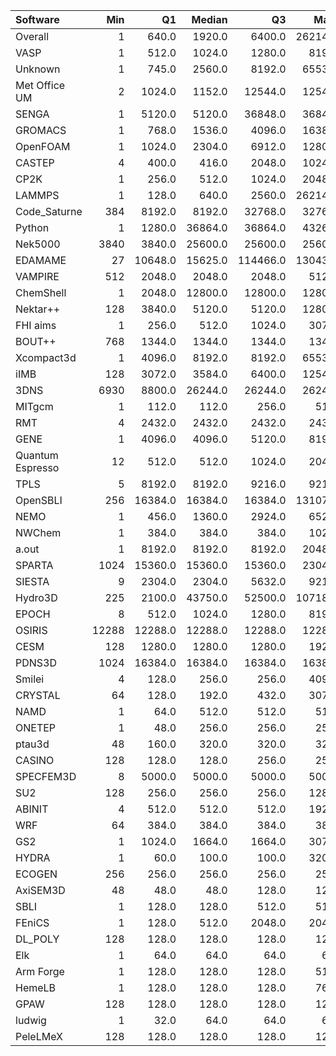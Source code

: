 | Software         |   Min |      Q1 |   Median |       Q3 |    Max |    Jobs |     Nodeh |   PercentUse |   Users |   Projects |
|:-----------------|------:|--------:|---------:|---------:|-------:|--------:|----------:|-------------:|--------:|-----------:|
| Overall          |     1 |   640.0 |   1920.0 |   6400.0 | 262144 | 2010704 | 3960032.1 |        100.0 |     800 |        118 |
| VASP             |     1 |   512.0 |   1024.0 |   1280.0 |   8192 |  308192 |  684145.8 |         17.3 |     123 |         17 |
| Unknown          |     1 |   745.0 |   2560.0 |   8192.0 |  65536 |  456624 |  646084.6 |         16.3 |     394 |         85 |
| Met Office UM    |     2 |  1024.0 |   1152.0 |  12544.0 |  12544 |   29526 |  479157.8 |         12.1 |      52 |          2 |
| SENGA            |     1 |  5120.0 |   5120.0 |  36848.0 |  36848 |     319 |  278079.2 |          7.0 |       6 |          4 |
| GROMACS          |     1 |   768.0 |   1536.0 |   4096.0 |  16384 |    8047 |  207877.6 |          5.2 |      44 |          8 |
| OpenFOAM         |     1 |  1024.0 |   2304.0 |   6912.0 |  12800 |    1911 |  164967.2 |          4.2 |      40 |         13 |
| CASTEP           |     4 |   400.0 |    416.0 |   2048.0 |  10240 |  214657 |  160532.9 |          4.1 |      39 |          9 |
| CP2K             |     1 |   256.0 |    512.0 |   1024.0 |  20480 |   17978 |  160462.0 |          4.1 |      44 |         11 |
| LAMMPS           |     1 |   128.0 |    640.0 |   2560.0 | 262144 |   11099 |  118102.8 |          3.0 |      51 |         16 |
| Code_Saturne     |   384 |  8192.0 |   8192.0 |  32768.0 |  32768 |     142 |  116857.4 |          3.0 |       5 |          3 |
| Python           |     1 |  1280.0 |  36864.0 |  36864.0 |  43264 |  585405 |  107555.1 |          2.7 |      54 |         25 |
| Nek5000          |  3840 |  3840.0 |  25600.0 |  25600.0 |  25600 |      44 |   98622.5 |          2.5 |       2 |          2 |
| EDAMAME          |    27 | 10648.0 |  15625.0 | 114466.0 | 130438 |     120 |   93988.2 |          2.4 |       2 |          1 |
| VAMPIRE          |   512 |  2048.0 |   2048.0 |   2048.0 |   5120 |     539 |   79821.2 |          2.0 |       6 |          2 |
| ChemShell        |     1 |  2048.0 |  12800.0 |  12800.0 |  12800 |    2794 |   58824.2 |          1.5 |      14 |          3 |
| Nektar++         |   128 |  3840.0 |   5120.0 |   5120.0 |  12800 |    2182 |   52886.2 |          1.3 |       7 |          3 |
| FHI aims         |     1 |   256.0 |    512.0 |   1024.0 |   3072 |   96782 |   51918.2 |          1.3 |      20 |          4 |
| BOUT++           |   768 |  1344.0 |   1344.0 |   1344.0 |   1344 |     204 |   39493.2 |          1.0 |       1 |          1 |
| Xcompact3d       |     1 |  4096.0 |   8192.0 |   8192.0 |  65536 |    1064 |   38035.1 |          1.0 |      10 |          5 |
| iIMB             |   128 |  3072.0 |   3584.0 |   6400.0 |  12544 |     279 |   37507.5 |          0.9 |       4 |          3 |
| 3DNS             |  6930 |  8800.0 |  26244.0 |  26244.0 |  26244 |   98945 |   26463.3 |          0.7 |       2 |          1 |
| MITgcm           |     1 |   112.0 |    112.0 |    256.0 |    512 |   23134 |   25404.8 |          0.6 |      13 |          3 |
| RMT              |     4 |  2432.0 |   2432.0 |   2432.0 |   2432 |     411 |   25008.0 |          0.6 |       4 |          1 |
| GENE             |     1 |  4096.0 |   4096.0 |   5120.0 |   8192 |     277 |   24623.8 |          0.6 |       7 |          2 |
| Quantum Espresso |    12 |   512.0 |    512.0 |   1024.0 |   2048 |   57280 |   20642.6 |          0.5 |      14 |          3 |
| TPLS             |     5 |  8192.0 |   8192.0 |   9216.0 |   9216 |      55 |   20618.4 |          0.5 |       3 |          1 |
| OpenSBLI         |   256 | 16384.0 |  16384.0 |  16384.0 | 131072 |      26 |   18091.4 |          0.5 |       4 |          2 |
| NEMO             |     1 |   456.0 |   1360.0 |   2924.0 |   6528 |   10530 |   17623.3 |          0.4 |      25 |          3 |
| NWChem           |     1 |   384.0 |    384.0 |    384.0 |   1024 |   32915 |   17203.4 |          0.4 |      12 |          5 |
| a.out            |     1 |  8192.0 |   8192.0 |   8192.0 |  20480 |    1001 |   15921.8 |          0.4 |      15 |          9 |
| SPARTA           |  1024 | 15360.0 |  15360.0 |  15360.0 |  23040 |      30 |   12777.9 |          0.3 |       1 |          1 |
| SIESTA           |     9 |  2304.0 |   2304.0 |   5632.0 |   9216 |     363 |   10173.9 |          0.3 |       5 |          3 |
| Hydro3D          |   225 |  2100.0 |  43750.0 |  52500.0 | 107188 |      27 |    8715.8 |          0.2 |       3 |          2 |
| EPOCH            |     8 |   512.0 |   1024.0 |   1280.0 |   8192 |     847 |    6190.1 |          0.2 |       7 |          1 |
| OSIRIS           | 12288 | 12288.0 |  12288.0 |  12288.0 |  12288 |       6 |    5333.3 |          0.1 |       1 |          1 |
| CESM             |   128 |  1280.0 |   1280.0 |   1280.0 |   1920 |     104 |    5203.1 |          0.1 |       6 |          1 |
| PDNS3D           |  1024 | 16384.0 |  16384.0 |  16384.0 |  16384 |      47 |    4853.2 |          0.1 |       2 |          1 |
| Smilei           |     4 |   128.0 |    256.0 |    256.0 |   4096 |     422 |    4474.6 |          0.1 |       5 |          1 |
| CRYSTAL          |    64 |   128.0 |    192.0 |    432.0 |   3072 |     819 |    4472.2 |          0.1 |       6 |          3 |
| NAMD             |     1 |    64.0 |    512.0 |    512.0 |    512 |     622 |    3953.3 |          0.1 |       8 |          4 |
| ONETEP           |     1 |    48.0 |    256.0 |    256.0 |    256 |   34240 |    1785.5 |          0.0 |       7 |          1 |
| ptau3d           |    48 |   160.0 |    320.0 |    320.0 |    320 |      23 |    1432.9 |          0.0 |       2 |          2 |
| CASINO           |   128 |   128.0 |    128.0 |    256.0 |    256 |      64 |    1040.9 |          0.0 |       1 |          1 |
| SPECFEM3D        |     8 |  5000.0 |   5000.0 |   5000.0 |   5000 |      44 |     637.7 |          0.0 |       1 |          1 |
| SU2              |   128 |   256.0 |    256.0 |    256.0 |   1280 |      91 |     633.7 |          0.0 |       3 |          2 |
| ABINIT           |     4 |   512.0 |    512.0 |    512.0 |   1920 |     153 |     554.6 |          0.0 |       1 |          1 |
| WRF              |    64 |   384.0 |    384.0 |    384.0 |    384 |      68 |     414.4 |          0.0 |       2 |          1 |
| GS2              |     1 |  1024.0 |   1664.0 |   1664.0 |   3072 |     175 |     388.0 |          0.0 |       3 |          2 |
| HYDRA            |     1 |    60.0 |    100.0 |    100.0 |   3200 |    8849 |     211.0 |          0.0 |       9 |          6 |
| ECOGEN           |   256 |   256.0 |    256.0 |    256.0 |    256 |      11 |     118.0 |          0.0 |       1 |          1 |
| AxiSEM3D         |    48 |    48.0 |     48.0 |    128.0 |    128 |     286 |      57.4 |          0.0 |       1 |          1 |
| SBLI             |     1 |   128.0 |    128.0 |    512.0 |    512 |     168 |      29.2 |          0.0 |       1 |          1 |
| FEniCS           |     1 |   128.0 |    512.0 |   2048.0 |   2048 |     130 |      22.0 |          0.0 |       1 |          1 |
| DL_POLY          |   128 |   128.0 |    128.0 |    128.0 |    128 |       8 |      20.6 |          0.0 |       1 |          1 |
| Elk              |     1 |    64.0 |     64.0 |     64.0 |     64 |       5 |       6.2 |          0.0 |       1 |          1 |
| Arm Forge        |     1 |   128.0 |    128.0 |    128.0 |    512 |     411 |       5.6 |          0.0 |      10 |         10 |
| HemeLB           |     1 |   128.0 |    128.0 |    128.0 |    768 |      97 |       5.1 |          0.0 |       3 |          3 |
| GPAW             |   128 |   128.0 |    128.0 |    128.0 |    128 |       6 |       2.2 |          0.0 |       1 |          1 |
| ludwig           |     1 |    32.0 |     64.0 |     64.0 |     64 |     102 |       0.3 |          0.0 |       2 |          2 |
| PeleLMeX         |   128 |   128.0 |    128.0 |    128.0 |    128 |       4 |       0.0 |          0.0 |       1 |          1 |